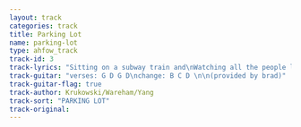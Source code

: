 ```yaml
---
layout: track
categories: track
title: Parking Lot
name: parking-lot
type: ahfow_track
track-id: 3
track-lyrics: "Sitting on a subway train and\nWatching all the people lose their senses\n\nHiding in a parking lot and\nWatching all the people fall to pieces\n\nI don't mind\nI think it's fine"
track-guitar: "verses: G D G D\nchange: B C D \n\n(provided by brad)"
track-guitar-flag: true
track-author: Krukowski/Wareham/Yang
track-sort: "PARKING LOT"
track-original: 
---
```


